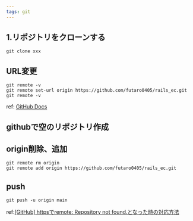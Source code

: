 ```yaml
---
tags: git
---
```

## 1.リポジトリをクローンする
```
git clone xxx
```
## URL変更
```
git remote -v
git remote set-url origin https://github.com/futaro0405/rails_ec.git
git remote -v
```
ref:
[GitHub Docs](https://docs.github.com/ja/get-started/getting-started-with-git/managing-remote-repositories#changing-a-remote-repositorys-url)
## githubで空のリポジトリ作成

## origin削除、追加
```
git remote rm origin
git remote add origin https://github.com/futaro0405/rails_ec.git
```
## push
```
git push -u origin main
```
ref:[[GitHub] httpsでremote: Repository not found.となった時の対応方法](https://zenn.dev/nasubita/articles/b4d9cfaf0b6a78)